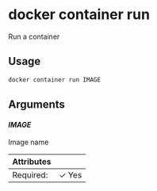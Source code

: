 # docker container run

Run a container

## Usage

```bash
docker container run IMAGE
```

## Arguments

#### *IMAGE*

Image name

| Attributes      | &nbsp;
|-----------------|-------------
| Required:       | ✓ Yes


